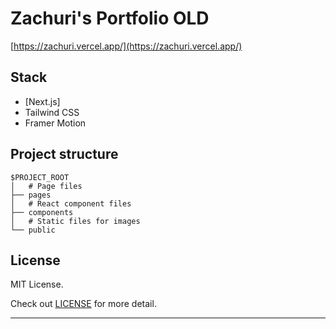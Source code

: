# Zachuri's Portfolio OLD

[https://zachuri.vercel.app/](https://zachuri.vercel.app/)

## Stack

- [Next.js]
- Tailwind CSS
- Framer Motion

## Project structure

```
$PROJECT_ROOT
│   # Page files
├── pages
│   # React component files
├── components
│   # Static files for images
└── public
```

## License

MIT License.

Check out [LICENSE](./LICENSE.md) for more detail.

---

